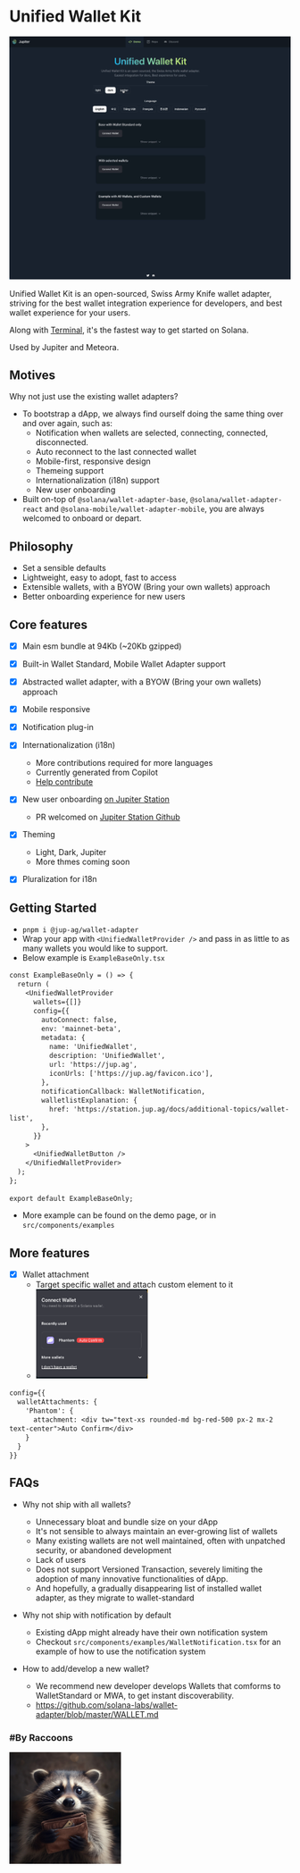 # Unified Wallet Kit

<img src="public/unified-wallet-kit-demo.gif" />

Unified Wallet Kit is an open-sourced, Swiss Army Knife wallet adapter, striving for the best wallet integration experience for developers, and best wallet experience for your users.

Along with [Terminal](https://terminal.jup.ag), it's the fastest way to get started on Solana.

Used by Jupiter and Meteora.

## Motives

Why not just use the existing wallet adapters?

- To bootstrap a dApp, we always find ourself doing the same thing over and over again, such as:
  - Notification when wallets are selected, connecting, connected, disconnected.
  - Auto reconnect to the last connected wallet
  - Mobile-first, responsive design
  - Themeing support
  - Internationalization (i18n) support
  - New user onboarding
- Built on-top of `@solana/wallet-adapter-base`, `@solana/wallet-adapter-react` and `@solana-mobile/wallet-adapter-mobile`, you are always welcomed to onboard or depart.

## Philosophy

- Set a sensible defaults
- Lightweight, easy to adopt, fast to access
- Extensible wallets, with a BYOW (Bring your own wallets) approach
- Better onboarding experience for new users

## Core features

- [x] Main esm bundle at 94Kb (~20Kb gzipped)
- [x] Built-in Wallet Standard, Mobile Wallet Adapter support
- [x] Abstracted wallet adapter, with a BYOW (Bring your own wallets) approach
- [x] Mobile responsive
- [x] Notification plug-in
- [x] Internationalization (i18n)

  - More contributions required for more languages
  - Currently generated from Copilot
  - [Help contribute](https://github.com/TeamRaccoons/Unified-Wallet-Kit/blob/main/src/contexts/TranslationProvider/i18n.ts)

- [x] New user onboarding [on Jupiter Station](https://station.jup.ag/partners?category=Wallets)
  - PR welcomed on [Jupiter Station Github](https://github.com/jup-ag/space-station/)
- [x] Theming
  - Light, Dark, Jupiter
  - More thmes coming soon
- [x] Pluralization for i18n

## Getting Started

- `pnpm i @jup-ag/wallet-adapter`
- Wrap your app with `<UnifiedWalletProvider />` and pass in as little to as many wallets you would like to support.
- Below example is `ExampleBaseOnly.tsx`

```tsx
const ExampleBaseOnly = () => {
  return (
    <UnifiedWalletProvider
      wallets={[]}
      config={{
        autoConnect: false,
        env: 'mainnet-beta',
        metadata: {
          name: 'UnifiedWallet',
          description: 'UnifiedWallet',
          url: 'https://jup.ag',
          iconUrls: ['https://jup.ag/favicon.ico'],
        },
        notificationCallback: WalletNotification,
        walletlistExplanation: {
          href: 'https://station.jup.ag/docs/additional-topics/wallet-list',
        },
      }}
    >
      <UnifiedWalletButton />
    </UnifiedWalletProvider>
  );
};

export default ExampleBaseOnly;
```

- More example can be found on the demo page, or in `src/components/examples`

## More features

- [x] Wallet attachment
  - Target specific wallet and attach custom element to it
  - <img src="public/features/wallet-atachments.png" width="200" />

```tsx
config={{
  walletAttachments: { 
    'Phantom': {
      attachment: <div tw="text-xs rounded-md bg-red-500 px-2 mx-2 text-center">Auto Confirm</div>
    } 
  }
}}
```

## FAQs

- Why not ship with all wallets?

  - Unnecessary bloat and bundle size on your dApp
  - It's not sensible to always maintain an ever-growing list of wallets
  - Many existing wallets are not well maintained, often with unpatched security, or abandoned development
  - Lack of users
  - Does not support Versioned Transaction, severely limiting the adoption of many innovative functionalities of dApp.
  - And hopefully, a gradually disappearing list of installed wallet adapter, as they migrate to wallet-standard

- Why not ship with notification by default

  - Existing dApp might already have their own notification system
  - Checkout `src/components/examples/WalletNotification.tsx` for an example of how to use the notification system

- How to add/develop a new wallet?
  - We recommend new developer develops Wallets that comforms to WalletStandard or MWA, to get instant discoverability.
  - https://github.com/solana-labs/wallet-adapter/blob/master/WALLET.md

### #By Raccoons

<img src="public/raccoons_wallet.jpg" width="200" />
